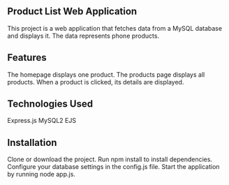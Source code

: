 ## Product List Web Application
This project is a web application that fetches data from a MySQL database and displays it. The data represents phone products.

## Features
The homepage displays one product.
The products page displays all products.
When a product is clicked, its details are displayed.
## Technologies Used
Express.js
MySQL2
EJS
## Installation
Clone or download the project.
Run npm install to install dependencies.
Configure your database settings in the config.js file.
Start the application by running node app.js.
